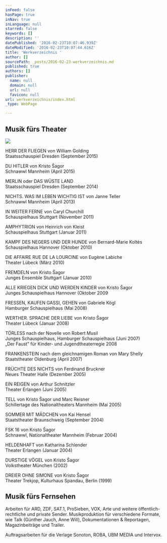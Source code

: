 ```yaml
---
inFeed: false
hasPage: true
inNav: true
inLanguage: null
starred: false
keywords: []
description: ''
datePublished: '2016-02-23T10:07:46.939Z'
dateModified: '2016-02-23T10:07:44.616Z'
title: 'Werkverzeichnis '
author: []
sourcePath: _posts/2016-02-23-werkverzeichnis.md
published: true
authors: []
publisher:
  name: null
  domain: null
  url: null
  favicon: null
url: werkverzeichnis/index.html
_type: WebPage

---
```

## Musik fürs Theater
![](https://the-grid-user-content.s3-us-west-2.amazonaws.com/8ec8b3f1-79ba-4799-8fc5-1fa5d2e4e8b1.jpg)

HERR DER
FLIEGEN von William Golding  
Staatsschauspiel Dresden
(September 2015)

DU
HITLER von Kristo Šagor  
Schnawwl Mannheim (April 2015)

MERLIN
oder DAS WÜSTE LAND  
Staatsschauspiel Dresden (September
2014)

NICHTS. WAS IM LEBEN WICHTIG IST von Janne Teller  
Schnawwl
Mannheim (April 2013)

IN WEITER FERNE von Caryl
Churchill  
Schauspielhaus
Stuttgart (November 2011)

AMPHYTRION von Heinrich von
Kleist  
Schauspielhaus
Stuttgart (Januar 2011)

KAMPF DES NEGERS UND DER HUNDE
von Bernard-Marie Koltès  
Schauspielhaus
Hannover (Oktober 2010)

DIE AFFAIRE RUE DE LA LOURCINE
von Eugène Labiche  
Theater
Lübeck (März 2010)

FREMDELN von Kristo Šagor  
Junges
Ensemble Stuttgart (Januar 2010)

ALLE KRIEGEN DICK UND WERDEN
KINDER von Kristo Šagor  
Junges
Schauspielhaus Hannover (Oktober 2009

FRESSEN, KAUFEN GASSI, GEHEN von
Gabriele Kögl  
Hamburger
Schauspielhaus (Mai 2008)

WERTHER. SPRACHE DER LIEBE von Kristo Šagor  
Theater
Lübeck (Januar 2008)

TÖRLESS nach der Novelle von
Robert Musil  
Junges
Schauspielhaus, Hamburger Schauspielhaus (Juni 2007)  
„Der
Faust" für Kinder- und Jugendtheaterregie 2008

FRANKENSTEIN nach dem
gleichnamigen Roman von Mary Shelly  
Staatstheater
Oldenburg (April 2007)

FRÜCHTE DES NICHTS von Ferdinand
Bruckner  
Neues
Theater Halle (Dezember 2005)

EIN REIGEN von Arthur Schnitzler  
Theater
Erlangen (Juni 2005)

TELL von Kristo Šagor und Marc Reisner  
Schillertage
des Nationaltheaters Mannheim (Mai 2005)

SOMMER MIT MÄDCHEN von Kai Hensel  
Staatstheater
Braunschweig (September 2004)

FSK 16 von Kristo Šagor  
Schnawwl,
Nationaltheater Mannheim (Februar 2004)

HELDENHAFT von Katharina
Schlender  
Theater
Erlangen (Januar 2004)

DURSTIGE VÖGEL von Kristo Šagor  
Volkstheater
München (2002)

DREIER OHNE SIMONE von Kristo Šagor  
Theater
Trekjop, Kulturhaus Spandau, Berlin (1999)

## Musik fürs Fernsehen

Arbeiten für ARD, ZDF,
SAT.1, ProSieben, VOX, Arte und weitere öffentlich-rechtliche und private
Sender. Musikproduktion für verschiedene Formate, wie Talk (Günther Jauch, Anne
Will), Dokumentationen & Reportagen, Magazinbeiträge und Trailer.

Auftragsarbeiten für die Verlage Sonoton, ROBA,
UBM MEDIA und Intervox.